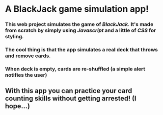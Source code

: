 # A BlackJack game simulation app!

### This web project simulates the game of ***BlackJack***. It's made from scratch by simply using ***Javascript*** and a little of ***CSS*** for styling.
### The cool thing is that the app simulates a real deck that throws and remove cards. 
### When deck is empty, cards are re-shuffled (a simple alert notifies the user)

## With this app you can practice your card counting skills without getting arrested! (I hope...)
